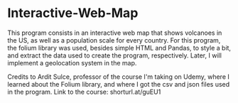 # Interactive-Web-Map
This program consists in an interactive web map that shows volcanoes in the US, as well as a population scale for every country.
For this program, the folium library was used, besides simple HTML and Pandas, to style a bit, and extract the data used to create the program, respectively.
Later, I will implement a geolocation system in the map.



Credits to Ardit Sulce, professor of the course I'm taking on Udemy, where I learned about the Folium library, and where I got the csv and json files used in the program.
Link to the course: shorturl.at/guEU1